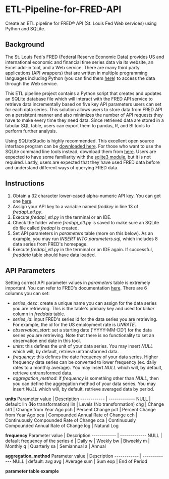 # ETL-Pipeline-for-FRED-API
Create an ETL pipeline for FRED® API (St. Louis Fed Web services) using Python and SQLite.

## Background
The St. Louis Fed's FRED (Federal Reserve Economic Data) provides US and international economic and financial time series data via its website, an Excel add-in tool, and a Web service. There are many third party applications (API wrappers) that are written in multiple programming languages including Python (you can find them [here](https://fred.stlouisfed.org/docs/api/fred/)) to access the data through the Web service.    

This ETL pipeline project contains a Python script that creates and updates an SQLite database file which will interact with the FRED API service to retrieve data incrementally based on five key API parameters users can set for each data series. This solution allows users to store data from FRED API on a persistent manner and also minimizes the number of API requests they have to make every time they need data. Since retrieved data are stored in a tabular SQL table, users can export them to pandas, R, and BI tools to perform further analysis.  

Using SQLiteStudio is highly recommended. This excellent open source interface program can be [downloaded here](https://sqlitestudio.pl/). For those who want to use the SQLite command line tools instead, download them from [here](https://www.sqlite.org/download.html). Users are expected to have some familiarity with the [sqlite3 module](https://docs.python.org/3/library/sqlite3.html#), but it is not required. Lastly, users are expected that they have used FRED data before and understand different ways of querying FRED data.

## Instructions
1. Obtain a 32 character lower-cased alpha-numeric API key. You can get one [here](https://research.stlouisfed.org/useraccount/login/secure/).
2. Assign your API key to a variable named *fredkey* in line 13 of *fredapi_etl.py*.
3. Execute *fredapi_etl.py* in the terminal or an IDE. 
4. Check the folder where *fredapi_etl.py* is saved to make sure an SQLite db file called *fredapi* is created.
5. Set API parameters in *parameters* table (more on this below). As an example, you may run *INSERT INTO parameters.sql*, which includes 8 data series from FRED's homepage.
6. Execute *fredapi_etl.py* in the terminal or an IDE again. If successful, *freddata* table should have data loaded.

## API Parameters
Setting correct API parameter values in *parameters* table is extremely important. You can refer to FRED's documentation [here](https://fred.stlouisfed.org/docs/api/fred/series_observations.html). There are 6 columns you can set:
* *series_desc*: create a unique name you can assign for the data series you are retrieving. This is the table's primary key and used for *ticker* column in *freddata* table.
* *series_id*: input FRED's series id for the data series you are retrieving. For example, the id for the US employment rate is *UNRATE*.
* *observation_start*: set a starting date ('YYYY-MM-DD') for the data series you are retrieving. Note that there is no functionality to set an observation end date in this tool.
* *units*: this defines the unit of your data series. You may insert *NULL* which will, by default, retrieve untransformed data.
* *frequency*: this defines the date frequency of your data series. Higher frequency data series can be converted to lower frequency (ex. daily rates to a monthly average). You may insert *NULL* which will, by default, retrieve untransformed data.
* *aggregation_method*: if *frequency* is something other than *NULL*, then you can define the aggregation method of your data series. You may insert *NULL* which will, by default, retrieve averaged data by period.

**units**
Parameter value | Description
------------ | -------------
NULL | default: lin (No transformation)
lin | Levels (No transformation)
chg | Change
ch1 | Change from Year Ago
pch | Percent Change
pc1 | Percent Change from Year Ago
pca | Compounded Annual Rate of Change
cch | Continuously Compounded Rate of Change
cca | Continuously Compounded Annual Rate of Change
log | Natural Log


**frequency**
Parameter value | Description
------------ | -------------
NULL | default frequency of the series
d | Daily
w | Weekly
bw | Biweekly
m | Monthly
q | Quarterly
sa | Semiannual
a | Annual


**aggregation_method**
Parameter value | Description
------------ | -------------
NULL | default: avg
avg | Average
sum | Sum
eop | End of Period


**parameter table example**

